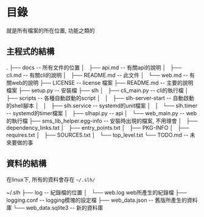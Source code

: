 # 目錄
就是所有檔案的所在位置, 功能之類的

## 主程式的結構
.
├── docs    -- 所有文件的位置
│   ├── api.md  -- 有關api的說明
│   ├── cli.md  -- 有關cli的說明
│   ├── README.md   -- 此文件
│   └── web.md  -- 有關web的說明
├── LICENSE -- license 檔案
├── README.md   -- 主要的說明檔案
├── setup.py    -- 安裝檔
├── slh
│   ├── cli\_main.py   -- cli的執行檔 
│   ├── scripts -- 各種自動啟動的script
│   │   ├── slh-server-start    -- 自動啟動的shell腳本
│   │   ├── slh.service -- systemd的unit檔案
│   │   └── slh.timer   -- systemd的timer檔案
│   ├── slhapi.py   -- api
│   └── web\_main.py    -- web的執行檔
├── sms\_lib\_helper.egg-info   -- 安裝時出現的檔案, 不用理會
│   ├── dependency\_links.txt
│   ├── entry\_points.txt
│   ├── PKG-INFO
│   ├── requires.txt
│   ├── SOURCES.txt
│   └── top\_level.txt
└── TODO.md -- 未來要做的事

## 資料的結構
在linux下, 所有的資料會存在 `~/.slh/` 


~/.slh
├── log -- 紀錄檔的位置
│   └── web.log web所產生的紀錄檔
├── logging.conf    -- logging模塊的設定檔
├── web_data.json   -- 舊版所產生的資料庫
└── web_data.sqlite3    -- 新的資料庫
